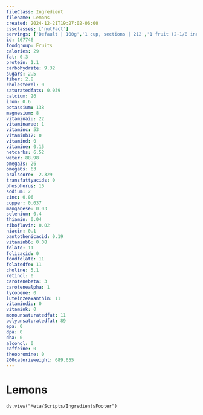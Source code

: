 ```yaml
---
fileClass: Ingredient
filename: Lemons
created: 2024-12-21T19:27:02-06:00
cssclasses: ['nutFact']
servings: ['Default | 100g','1 cup, sections | 212','1 fruit (2-1/8 inch dia) | 58','1 fruit (2-3/8 inch dia) | 84','1 wedge or slice (1/8 of one 2-1/8 inch dia lemon) | 7','1 nlea serving | 58']
id: 167746
foodgroup: Fruits
calories: 29
fat: 0.3
protein: 1.1
carbohydrate: 9.32
sugars: 2.5
fiber: 2.8
cholesterol: 0
saturatedfats: 0.039
calcium: 26
iron: 0.6
potassium: 138
magnesium: 8
vitaminaiu: 22
vitaminarae: 1
vitaminc: 53
vitaminb12: 0
vitamind: 0
vitamine: 0.15
netcarbs: 6.52
water: 88.98
omega3s: 26
omega6s: 63
pralscore: -2.329
transfattyacids: 0
phosphorus: 16
sodium: 2
zinc: 0.06
copper: 0.037
manganese: 0.03
selenium: 0.4
thiamin: 0.04
riboflavin: 0.02
niacin: 0.1
pantothenicacid: 0.19
vitaminb6: 0.08
folate: 11
folicacid: 0
foodfolate: 11
folatedfe: 11
choline: 5.1
retinol: 0
carotenebeta: 3
carotenealpha: 1
lycopene: 0
luteinzeaxanthin: 11
vitamindiu: 0
vitamink: 0
monounsaturatedfat: 11
polyunsaturatedfat: 89
epa: 0
dpa: 0
dha: 0
alcohol: 0
caffeine: 0
theobromine: 0
200calorieweight: 689.655
---
```


# Lemons

```dataviewjs
dv.view("Meta/Scripts/IngredientsFooter")
```